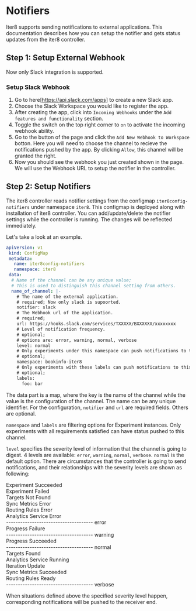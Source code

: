 # Notifiers
Iter8 supports sending notifications to external applications. This documentation describes how you can setup the notifier and gets status updates from the iter8 controller.

## Step 1: Setup External Webhook
Now only Slack integration is supported.
### Setup Slack Webhook
1. Go to here[https://api.slack.com/apps] to create a new Slack app.  
2. Choose the Slack Workspace you would like to register the app.   
3. After creating the app, click into `Incoming Webhooks` under the `Add features and functionality` section.  
4. Toggle the switch on the top right corner to `on` to activate the incoming webhook ability.   
5. Go to the button of the page and click the `Add New Webhook to Workspace` botton. Here you will need to choose the channel to recieve the notifications pushed by the app. By clicking `Allow`, this channel will be granted the right.  
6. Now you should see the webhook you just created shown in the page. We will use the Webhook URL to setup the notifier in the controller.

## Step 2: Setup Notifiers 
The iter8 controller reads notifier settings from the configmap `iter8config-notifiers` under namespace `iter8`. This configmap is deployed along with installation of iter8 controller. You can add/update/delete the notifier settings while the controller is running. The changes will be reflected immediately.

Let's take a look at an example.
```yaml
apiVersion: v1
 kind: ConfigMap
 metadata:
   name: iter8config-notifiers
   namespace: iter8
 data:
  # Name of the channel can be any unique value;
  # This is used to distinguish this channel setting from others.
  name_of_channel: |-
    # The name of the external application.
    # required; Now only slack is supoorted.
    notifier: slack
    # The Webhook url of the application.
    # required;
    url: https://hooks.slack.com/services/TXXXXX/BXXXXXX/xxxxxxxx
    # Level of notification frequency.
    # optional;
    # options are: error, warning, normal, verbose
    level: normal
    # Only experiments under this namespace can push notifications to this channel
    # optional; 
    namespace: bookinfo-iter8
    # Only experiments with these labels can push notifications to this channel
    # optional; 
    labels:
      foo: bar
```

The data part is a map, where the key is the name of the channel while the value is the configuration of the channel. The name can be any unique identifier. For the configuration, `notifier` and `url` are required fields. Others are optional. 

`namespace` and `labels` are filtering options for Experiment instances. Only experiments with all requirements satisfied can have status pushed to this channel. 

`level` specifies the severity level of information that the channel is going to digest. 4 levels are available: `error`, `warning`, `normal`, `verbose`. `normal` is the default option. There are circumstances that the controller is going to send notifications, and their relationships with the severity levels are shown as following:

Experiment Succeeded  
Experiment Failed  
Targets Not Found  
Sync Metrics Error  
Routing Rules Error  
Analytics Service Error   
------------------------------------- error  
Progress Failure  
------------------------------------- warning  
Progress Succeeded  
------------------------------------- normal  
Targets Found  
Analytics Service Running  
Iteration Update  
Sync Metrics Succeeded  
Routing Rules Ready  
------------------------------------- verbose  

When situations defined above the specified severity level happen, corresponding notifications will be pushed to the receiver end. 

